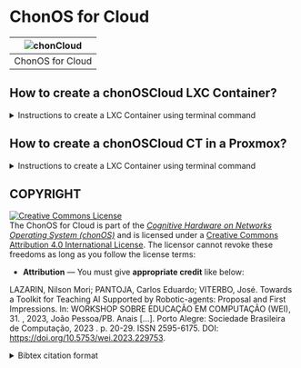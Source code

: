# ChonOS for Cloud

|![chonCloud](https://github.com/chon-group/dpkg-choncloud/assets/32855001/4747e3e1-cf81-4cec-8fde-38d4f9248a7c)|
|:--:|
|ChonOS for Cloud|


## How to create a chonOSCloud LXC Container?

<details>
<summary> Instructions to create a LXC Container using terminal command </summary>

1. In a terminal run the commands below:

```sh
echo "deb [trusted=yes] http://packages.chon.group/ chonos main" | sudo tee /etc/apt/sources.list.d/chonos.list
sudo apt update
sudo apt install chonos-lxc-template
sudo lxc-create -t chonos-cloud mycontainer
```

2. Running ChonOS for Cloud in a LXC Container:

![](https://github.com/chon-group/dpkg-choncloud/assets/32855001/e50c3fde-aac3-417c-856a-56dd20fe4149)

3. Acess the WebConsole using the default credentiais 

- user = root
- passwd = root

</details>

## How to create a chonOSCloud CT in a Proxmox?
<details>
<summary> Instructions to create a LXC Container using terminal command </summary>

1. Download LXC Template available at [ChonOS SourceForge Repo](https://sourceforge.net/projects/chonos/files/rc1/)
   
   [![](https://github.com/chon-group/dpkg-choncloud/assets/32855001/9ee8ef69-ba82-45f6-ac60-cefd31a47675)](https://sourceforge.net/projects/chonos/files/rc1/)

2. Import the CT Template to Proxmox Server
   
   ![image](https://github.com/chon-group/dpkg-choncloud/assets/32855001/cd283360-6cb6-4a42-8b55-089c04c8b30f)

3. Create a container using the chonOSCloud template
   ![image](https://github.com/chon-group/dpkg-choncloud/assets/32855001/2f1d1aad-9518-4a3f-bab9-a4ee3d66f652)

4. Start the container

   ![image](https://github.com/chon-group/dpkg-choncloud/assets/32855001/1bbe8dec-81d6-4d96-8edd-2ebe20a6ed96)

5. Acess the webconsole using your credentias

</details>

## COPYRIGHT
<a rel="license" href="http://creativecommons.org/licenses/by/4.0/"><img alt="Creative Commons License" style="border-width:0" src="https://i.creativecommons.org/l/by/4.0/88x31.png" /></a><br />The ChonOS for Cloud is part of the [_Cognitive Hardware on Networks Operating
System (chonOS)_](http://os.chon.group/) and is licensed under a <a rel="license" href="http://creativecommons.org/licenses/by/4.0/">Creative Commons Attribution 4.0 International License</a>. The licensor cannot revoke these freedoms as long as you follow the license terms:

* __Attribution__ — You must give __appropriate credit__ like below:

LAZARIN, Nilson Mori; PANTOJA, Carlos Eduardo; VITERBO, José. Towards a Toolkit for Teaching AI Supported by Robotic-agents: Proposal and First Impressions. In: WORKSHOP SOBRE EDUCAÇÃO EM COMPUTAÇÃO (WEI), 31. , 2023, João Pessoa/PB. Anais [...]. Porto Alegre: Sociedade Brasileira de Computação, 2023 . p. 20-29. ISSN 2595-6175. DOI: https://doi.org/10.5753/wei.2023.229753.


<details>
<summary> Bibtex citation format</summary>

```
@inproceedings{chonOS,
 author = {Nilson Lazarin and Carlos Pantoja and José Viterbo},
 title = { Towards a Toolkit for Teaching AI Supported by Robotic-agents: Proposal and First Impressions},
 booktitle = {Anais do XXXI Workshop sobre Educação em Computação},
 location = {João Pessoa/PB},
 year = {2023},
 issn = {2595-6175},
 pages = {20--29},
 publisher = {SBC},
 address = {Porto Alegre, RS, Brasil},
 doi = {10.5753/wei.2023.229753},
 url = {https://sol.sbc.org.br/index.php/wei/article/view/24887}
}

```
</details>
